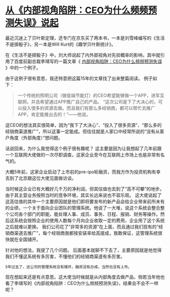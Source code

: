 # [从《内部视角陷阱：CEO为什么频频预测失误》说起](https://github.com/chinobing/blog/issues/6)

最近沉迷上了贝叶斯定理，还专门在京东买了两本书，一本是刘雪峰编写的《生活不是掷骰子》，另一本是Will Kurt的《趣学贝叶斯统计》。

在《生活不是掷骰子》中，刘大师说起了内外部视角对先验概率的影响，其中就引用了百度前副总裁李靖写的一篇文章《 [内部视角陷阱：CEO为什么频频预测失误](https://mp.weixin.qq.com/s/7dkXYXsabmCFbk8Wz_NWqA) 》中的一个例子。 

由于这例子很有意思，我还特意把这篇15年的文章找了出来整篇阅读。
例子如下：
> 一个传统的照明公司（做低端节能灯）的CEO希望能够做一个APP，进军互联网，并且希望通过APP推广自己的产品。
“这次公司是下了大决心的，可以投入很多的资源去做。而且我们有那么多经销商，都可以帮忙去推广APP，肯定能推出去的！”——他说。

这CEO的想法其实很简单，因为“我下了大决心”、“投入了很多资源”、“那么多的经销商渠道推广”，所以这事一定能成。但往往就是人家口中经常所说的“没有从客户角度（外部角度）”想问题。 

话说回来，为什么我觉得这个例子很有趣呢？ 这主要是因为让我想起了几年前跟一个互联网大佬做的一次尽职调查。这家企业至今在互联网上市场上也是非常有名气的。

大概5年前，这家企业启动了上市前的pre-ipo轮融资，而我方作为投资机构有幸去到了北京跟这位大佬见面做访谈。

当时候这企业已有大概好几千万的净利润，但其估值也去到了“高不可攀”的地步。 由于其主营业务按照当时的竞争环境，其实长远来说也不容乐观。 这大佬说起了这高估值的其中一个主要原因就是他们即将要发布的新产品会给企业带来前所未有的业绩，一个关于面向企业团队的管理系统。他说了一大堆，说这个系统会整合整个公司各个部门的职能，能处理人事、成员、事务、日程、报销、财务等操作。然后这系统会按照企业的使用人数每个月向企业收取一定的费用，企业用了这个系统之后就难以更换。 我们公司花了”非常多的资源”在上面，而且通过我们现有的“经销商渠道去推广”，每个经销商我都按安装率给高提成，我敢保证，这管理系统很快就在全国铺开。

针对他的想法，我提了几个问题。 后面基本就聊不下去了，主要原因就是他觉得我们不懂这系统有多厉害，不懂他们的经销商渠道有多厉害。

`5年过去了，这公司的管理系统没有铺开，融资没有办成，当然也没有上市。 `

现在想起来还是有点意思。这大佬当时候就是从内部角度去做产品，倘若当年他也看了李靖写的《内部视角陷阱：CEO为什么频频预测失误》，结果会不会不一样呢？
